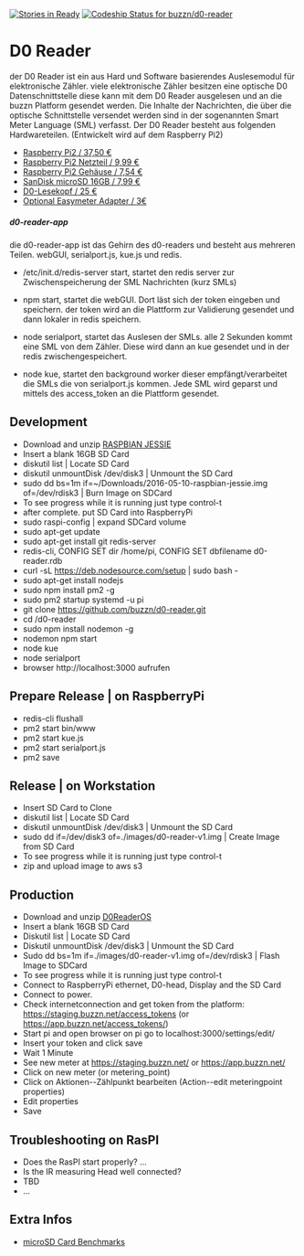 [![Stories in Ready](https://badge.waffle.io/buzzn/d0-reader.png?label=ready&title=Ready)](https://waffle.io/buzzn/d0-reader)
[ ![Codeship Status for buzzn/d0-reader](https://codeship.io/projects/16833330-f9ad-0133-be69-0e6ed700efb9/status)](https://codeship.io/projects/151300)


# D0 Reader
  der D0 Reader ist ein aus Hard und Software basierendes Auslesemodul für elektronische Zähler. viele elektronische Zähler besitzen eine optische D0 Datenschnittstelle diese kann mit dem D0 Reader ausgelesen und an die buzzn Platform gesendet werden.
  Die Inhalte der Nachrichten, die über die optische Schnittstelle versendet werden sind in der sogenannten Smart Meter Language (SML) verfasst. Der D0 Reader besteht aus folgenden Hardwareteilen. (Entwickelt wird auf dem Raspberry Pi2)

  - [Raspberry Pi2 / 37,50 € ](https://www.reichelt.de/RASPBERRY-PI-2-B/3/index.html?&ACTION=3&LA=446&ARTICLE=152728&artnr=RASPBERRY+PI+2+B&SEARCH=Raspberry+Pi+2)
  - [Raspberry Pi2 Netzteil / 9,99 € ](http://www.amazon.de/Rydges-High-Quality-Netzteil-Ladeger%C3%A4t-Raspberry/dp/B00GM0305Y/ref=sr_1_5?ie=UTF8&qid=1461920420&sr=8-5&keywords=Raspberry+Pi2+Netzteil)
  - [Raspberry Pi2 Gehäuse / 7,54 € ](http://www.amazon.de/OneNineDesign-Raspberry-bel%C3%BCftet-europ%C3%A4ische-Fertigung/dp/B00W7S1BFG/ref=sr_1_1?ie=UTF8&qid=1461921764&sr=8-1&keywords=Geh%C3%A4use+Raspberry+Pi2)
  - [SanDisk microSD 16GB / 7,99 € ](http://www.amazon.de/SanDisk-Android-microSDHC-Speicherkarte-SD-Adapter/dp/B013UDL5V6/ref=pd_sim_147_7?ie=UTF8&dpID=41yP-zBY53L&dpSrc=sims&preST=_AC_UL160_SR160%2C160_&refRID=0BJQVE54N5Z7GB6JEBXN)
  - [D0-Lesekopf / 25 € ](http://wiki.volkszaehler.org/hardware/controllers/ir-schreib-lesekopf-usb-ausgang#stueckliste_und_preise)
  - [Optional Easymeter Adapter / 3€](http://wiki.volkszaehler.org/hardware/controllers/ir-schreib-lesekopf_easymeter-adapter)

##### d0-reader-app
  die d0-reader-app ist das Gehirn des d0-readers und besteht aus mehreren Teilen. webGUI, serialport.js, kue.js und redis.

  - /etc/init.d/redis-server start, startet den redis server zur Zwischenspeicherung der SML Nachrichten (kurz SMLs)

  - npm start, startet die webGUI. Dort läst sich der token eingeben und speichern. der token wird an die Plattform zur Validierung gesendet und dann lokaler in redis speichern.

  - node serialport, startet das Auslesen der SMLs. alle 2 Sekunden kommt eine SML von dem Zähler. Diese wird dann an kue gesendet und in der redis zwischengespeichert.

  - node kue, startet den background worker dieser empfängt/verarbeitet die SMLs die von serialport.js kommen. Jede SML wird geparst und mittels des access_token an die Plattform gesendet.


## Development
  - Download and unzip [RASPBIAN JESSIE](https://www.raspberrypi.org/downloads/raspbian/)
  - Insert a blank 16GB SD Card
  - diskutil list | Locate SD Card
  - diskutil unmountDisk /dev/disk3 | Unmount the SD Card
  - sudo dd bs=1m if=~/Downloads/2016-05-10-raspbian-jessie.img of=/dev/rdisk3 | Burn Image on SDCard
  - To see progress while it is running just type control-t
  - after complete. put SD Card into RaspberryPi
  - sudo raspi-config | expand SDCard volume
  - sudo apt-get update
  - sudo apt-get install git redis-server
  - redis-cli, CONFIG SET dir /home/pi, CONFIG SET dbfilename d0-reader.rdb
  - curl -sL https://deb.nodesource.com/setup | sudo bash -
  - sudo apt-get install nodejs
  - sudo npm install pm2 -g
  - sudo pm2 startup systemd -u pi
  - git clone https://github.com/buzzn/d0-reader.git
  - cd /d0-reader
  - sudo npm install nodemon -g
  - nodemon npm start
  - node kue
  - node serialport
  - browser http://localhost:3000 aufrufen

## Prepare Release | on RaspberryPi
  - redis-cli flushall
  - pm2 start bin/www
  - pm2 start kue.js
  - pm2 start serialport.js
  - pm2 save

## Release | on Workstation
  - Insert SD Card to Clone
  - diskutil list | Locate SD Card
  - diskutil unmountDisk /dev/disk3 | Unmount the SD Card
  - sudo dd if=/dev/disk3 of=./images/d0-reader-v1.img | Create Image from SD Card
  - To see progress while it is running just type control-t
  - zip and upload image to aws s3

## Production
  - Download and unzip [D0ReaderOS](http://buzzn.s3.amazonaws.com/d0-reader-v1.img.zip)
  - Insert a blank 16GB SD Card
  - Diskutil list | Locate SD Card
  - Diskutil unmountDisk /dev/disk3 | Unmount the SD Card
  - Sudo dd bs=1m if=./images/d0-reader-v1.img of=/dev/rdisk3 | Flash Image to SDCard
  - To see progress while it is running just type control-t
  - Connect to RaspberryPi ethernet, D0-head, Display and the SD Card
  - Connect to power.
  - Check internetconnection and get token from the platform: https://staging.buzzn.net/access_tokens (or https://app.buzzn.net/access_tokens/)
  - Start pi and open browser on pi go to localhost:3000/settings/edit/
  - Insert your token and click save
  - Wait 1 Minute
  - See new meter at https://staging.buzzn.net/ or https://app.buzzn.net/
  - Click on new meter (or metering_point)
  - Click on Aktionen--Zählpunkt bearbeiten (Action--edit meteringpoint properties)
  - Edit properties
  - Save
  
## Troubleshooting on RasPI 
  - Does the RasPI start properly? ...
  - Is the IR measuring Head well connected?
  - TBD
  - ...

## Extra Infos
  - [microSD Card Benchmarks](http://www.pidramble.com/wiki/benchmarks/microsd-cards)
